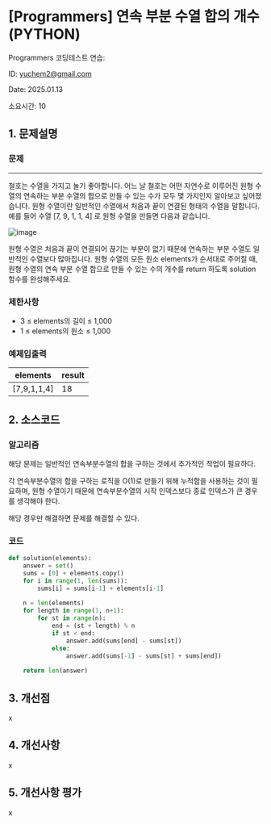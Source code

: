 # [Programmers] 연속 부분 수열 합의 개수 (PYTHON)
Programmers 코딩테스트 연습: 

ID: yuchem2@gmail.com

Date: 2025.01.13

소요시간: 10

## 1. 문제설명

### 문제
---
철호는 수열을 가지고 놀기 좋아합니다. 어느 날 철호는 어떤 자연수로 이루어진 원형 수열의 연속하는 부분 수열의 합으로 만들 수 있는 수가 모두 몇 가지인지 알아보고 싶어졌습니다. 원형 수열이란 일반적인 수열에서 처음과 끝이 연결된 형태의 수열을 말합니다. 예를 들어 수열 [7, 9, 1, 1, 4] 로 원형 수열을 만들면 다음과 같습니다.

![image](https://github.com/user-attachments/assets/329d9d5f-2c67-474e-9608-23c3f12e2c0e)

원형 수열은 처음과 끝이 연결되어 끊기는 부분이 없기 때문에 연속하는 부분 수열도 일반적인 수열보다 많아집니다.
원형 수열의 모든 원소 elements가 순서대로 주어질 때, 원형 수열의 연속 부분 수열 합으로 만들 수 있는 수의 개수를 return 하도록 solution 함수를 완성해주세요.

### 제한사항
+ 3 ≤ elements의 길이 ≤ 1,000
+ 1 ≤ elements의 원소 ≤ 1,000

### 예제입출력
| elements    | result  |
|-------------|---------|
| [7,9,1,1,4] | 18      |

## 2. 소스코드

### 알고리즘
해당 문제는 일반적인 연속부분수열의 합을 구하는 것에서 추가적인 작업이 필요하다. 

각 연속부분수열의 합을 구하는 로직을 O(1)로 만들기 위해 누적합을 사용하는 것이 필요하며, 원형 수열이기 때문에 연속부분수열의 시작 인덱스보다 종료 인덱스가 큰 경우를 생각해야 한다. 

해당 경우만 해결하면 문제를 해결할 수 있다. 

### 코드
```python
def solution(elements):
    answer = set()
    sums = [0] + elements.copy()
    for i in range(1, len(sums)):
        sums[i] = sums[i-1] + elements[i-1]
    
    n = len(elements)
    for length in range(1, n+1):
        for st in range(n):
            end = (st + length) % n
            if st < end:
                answer.add(sums[end] - sums[st])
            else:
                answer.add(sums[-1] - sums[st] + sums[end])
    
    return len(answer)
```
## 3. 개선점
x
## 4. 개선사항
x
## 5. 개선사항 평가
x
